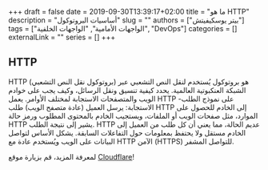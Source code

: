 +++
draft = false
date = 2019-09-30T13:39:17+02:00
title = "ما هو HTTP"
description = "أساسيات البروتوكول"
slug = ""
authors = ["بيتر يوسكيفيتش"]
tags = ["الواجهات الأمامية", "الواجهات الخلفية", "DevOps"]
categories = []
externalLink = ""
series = []
+++

## HTTP

HTTP (بروتوكول نقل النص التشعبي) هو بروتوكول يُستخدم لنقل النص التشعبي عبر الشبكة العنكبوتية العالمية. يحدد كيفية تنسيق ونقل الرسائل، وكيف يجب على خوادم الويب والمتصفحات الاستجابة لمختلف الأوامر. يعمل HTTP على نموذج الطلب-الاستجابة: يرسل العميل (عادة متصفح الويب) طلب HTTP إلى الخادم للحصول على الموارد، مثل صفحات الويب أو الملفات، ويستجيب الخادم بالمحتوى المطلوب ورمز حالة HTTP يشير إلى نتيجة الطلب. HTTP عديم الحالة، مما يعني أن كل طلب من العميل إلى الخادم مستقل ولا يحتفظ بمعلومات حول التفاعلات السابقة. يشكل الأساس لتواصل البيانات على الويب ويُستخدم عادة مع HTTP الآمن (HTTPS) للتواصل المشفر.

لمعرفة المزيد، قم بزيارة موقع [Cloudflare](https://www.cloudflare.com/en-gb/learning/ddos/glossary/hypertext-transfer-protocol-http/)!
